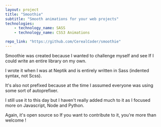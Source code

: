```yaml
---
layout: project
title: "Smoothie"
subtitle: "Smooth animations for your web projects"
technologies:
    - technology_name: SASS
    - technology_name: CSS3 Animations

repo_link: "https://github.com/CerealCoder/smoothie"
---
```


Smoothie was created because I wanted to challenge myself and see If I could write an entire library on my own.

I wrote it when I was at Neptik and is entirely written in Sass (indented syntax, not Scss).

It's also not prefixed because at the time I assumed everyone was using some sort of autoprefixer.

I still use it to this day but I haven't really added much to it as I focused more on Javascript, Node and Python.

Again, it's open source so If you want to contribute to it, you're more than welcome !
